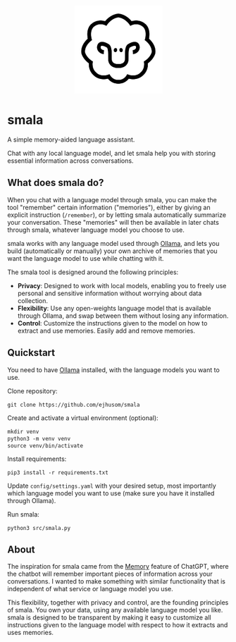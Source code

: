 <div align="center">
<img alt="smala" height="200px" src="assets/smala-logo.png">
</div>

# smala

A simple memory-aided language assistant.

Chat with any local language model, and let smala help you with storing essential information across conversations.

## What does smala do?

When you chat with a language model through smala, you can make the tool "remember" certain information ("memories"), either by giving an explicit instruction (`/remember`), or by letting smala automatically summarize your conversation. These "memories" will then be available in later chats through smala, whatever language model you choose to use.

smala works with any language model used through [Ollama](https://ollama.com/), and lets you build (automatically or manually) your own archive of memories that you want the language model to use while chatting with it.

The smala tool is designed around the following principles:

- **Privacy**: Designed to work with local models, enabling you to freely use personal and sensitive information without worrying about data collection.
- **Flexibility**: Use any open-weights language model that is available through Ollama, and swap between them without losing any information.
- **Control**: Customize the instructions given to the model on how to extract and use memories. Easily add and remove memories.

## Quickstart

You need to have [Ollama](https://ollama.com/) installed, with the language models you want to use.

Clone repository:

```
git clone https://github.com/ejhusom/smala
```

Create and activate a virtual environment (optional):

```
mkdir venv
python3 -m venv venv
source venv/bin/activate
```

Install requirements:

```
pip3 install -r requirements.txt
```

Update `config/settings.yaml` with your desired setup, most importantly which language model you want to use (make sure you have it installed through Ollama).

Run smala:

```
python3 src/smala.py
```


## About

The inspiration for smala came from the [Memory](https://openai.com/index/memory-and-new-controls-for-chatgpt/) feature of ChatGPT, where the chatbot will remember important pieces of information across your conversations.
I wanted to make something with similar functionality that is independent of what service or language model you use.

This flexibility, together with privacy and control, are the founding principles of smala.
You own your data, using any available language model you like.
smala is designed to be transparent by making it easy to customize all instructions given to the language model with respect to how it extracts and uses memories.


<!-- ## Tests -->

<!-- ``` -->
<!-- pytest tests/ -->
<!-- ``` -->

